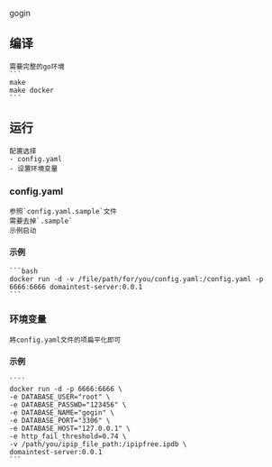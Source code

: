 gogin

## 编译
    需要完整的go环境
    ```
    make 
    make docker
    ```

## 运行
    配置选择
    - config.yaml
    - 设置环境变量

### config.yaml 
    参照`config.yaml.sample`文件
    需要去掉`.sample`
    示例启动
#### 示例
    ```bash 
    docker run -d -v /file/path/for/you/config.yaml:/config.yaml -p 6666:6666 domaintest-server:0.0.1
    ```

### 环境变量
    將config.yaml文件的项扁平化即可

#### 示例
    ````
    docker run -d -p 6666:6666 \
    -e DATABASE_USER="root" \
    -e DATABASE_PASSWD="123456" \
    -e DATABASE_NAME="gogin" \
    -e DATABASE_PORT="3306" \
    -e DATABASE_HOST="127.0.0.1" \
    -e http_fail_threshold=0.74 \
    -v /path/you/ipip_file_path:/ipipfree.ipdb \
    domaintest-server:0.0.1
    ```
